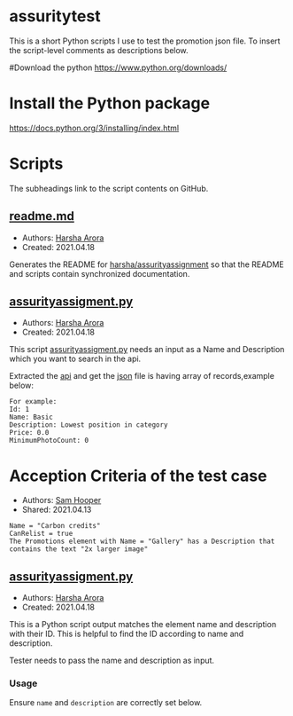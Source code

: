 # assuritytest


This is a short Python scripts I use to test the promotion json file.
To insert the script-level comments as descriptions below.

#Download the python
https://www.python.org/downloads/

# Install the Python package

https://docs.python.org/3/installing/index.html

# Scripts
The subheadings link to the script contents on GitHub.


## [readme.md](https://github.com/harshahanda214/assuritytest/edit/main/README.md)
+ Authors: [Harsha Arora](https://github.com/harshahanda214)
+ Created: 2021.04.18


Generates the README for
[harsha/assurityassignment](https://github.com/harshahanda214/assuritytest)
so that the README and scripts contain synchronized documentation.


## [assurityassigment.py](https://github.com/harshahanda214/assuritytest/blob/main/assurityassigment.py)
+ Authors: [Harsha Arora](https://github.com/harshahanda214)
+ Created: 2021.04.18


This script [assurityassigment.py](https://github.com/harshahanda214/assuritytest/blob/main/assurityassigment.py) needs an input as a Name and Description which you want to search in the api.

Extracted the [api](https://api.tmsandbox.co.nz/v1/Categories/6327/Details.json?catalogue=false) and get the [json](https://github.com/harshahanda214/assuritytest/blob/main/datajson.json) file is having array of records,example below:

```
For example:
Id: 1 
Name: Basic 
Description: Lowest position in category 
Price: 0.0
MinimumPhotoCount: 0

```


# Acception Criteria of the test case
+ Authors: [Sam Hooper](https://api.tmsandbox.co.nz/v1/Categories/6327/Details.json?catalogue=false)
+ Shared: 2021.04.13

```
Name = "Carbon credits"
CanRelist = true
The Promotions element with Name = "Gallery" has a Description that contains the text "2x larger image"

```


## [assurityassigment.py](https://github.com/harshahanda214/assuritytest/blob/main/assurityassigment.py)
+ Authors: [Harsha Arora](https://github.com/harshahanda214)
+ Created: 2021.04.18


This is a Python script output matches the element name and description with their ID.
This is helpful to find the ID according to name and description.

Tester needs to pass the name and description as input. 

### Usage
Ensure `name` and `description` are correctly set below.




